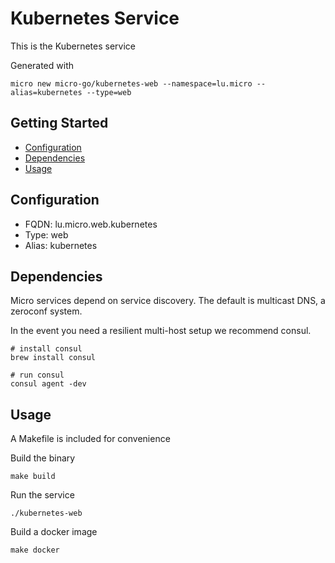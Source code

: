 # Kubernetes Service

This is the Kubernetes service

Generated with

```
micro new micro-go/kubernetes-web --namespace=lu.micro --alias=kubernetes --type=web
```

## Getting Started

- [Configuration](#configuration)
- [Dependencies](#dependencies)
- [Usage](#usage)

## Configuration

- FQDN: lu.micro.web.kubernetes
- Type: web
- Alias: kubernetes

## Dependencies

Micro services depend on service discovery. The default is multicast DNS, a zeroconf system.

In the event you need a resilient multi-host setup we recommend consul.

```
# install consul
brew install consul

# run consul
consul agent -dev
```

## Usage

A Makefile is included for convenience

Build the binary

```
make build
```

Run the service
```
./kubernetes-web
```

Build a docker image
```
make docker
```